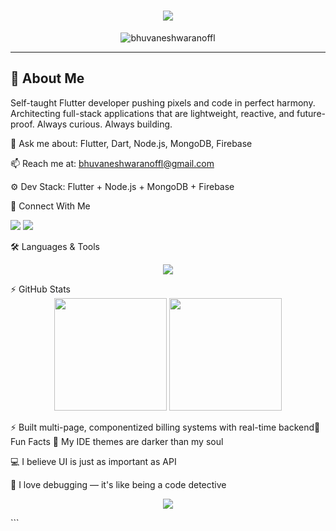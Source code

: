 <h1 align="center">
  <img src="https://readme-typing-svg.herokuapp.com?font=Orbitron&size=30&color=00F7FF&center=true&vCenter=true&lines=Hi+👋,+I'm+Bhuvaneshwaran;Flutter+Developer+🚀;Node.js+Enthusiast+⚙️;MongoDB+💾" />
</h1>

<p align="center">
  <img src="https://komarev.com/ghpvc/?username=bhuvaneshwaranoffl&label=Profile%20views&color=00f7ff&style=flat-square" alt="bhuvaneshwaranoffl" />
</p>

---

## 🧠 About Me

Self-taught Flutter developer pushing pixels and code in perfect harmony.
Architecting full-stack applications that are lightweight, reactive, and future-proof.
Always curious. Always building.

💬 Ask me about: Flutter, Dart, Node.js, MongoDB, Firebase

📫 Reach me at: bhuvaneshwaranoffl@gmail.com

⚙️ Dev Stack: Flutter + Node.js + MongoDB + Firebase

🔗 Connect With Me
<p align="left"> <a href="mailto:bhuvaneshwaranoffl@gmail.com"><img src="https://img.shields.io/badge/Gmail-EA4335?style=for-the-badge&logo=gmail&logoColor=white"/></a> <a href="https://www.linkedin.com/in/bhuvanesh-waran-flutter/"><img src="https://img.shields.io/badge/LinkedIn-0A66C2?style=for-the-badge&logo=linkedin&logoColor=white"/></a> </p>

🛠️ Languages & Tools
<p align="center"> <img src="https://skillicons.dev/icons?i=dart,flutter,nodejs,mongodb,firebase,figma,python,github,git" /> </p>
⚡ GitHub Stats
<div align="center"> <img src="https://github-readme-stats.vercel.app/api?username=bhuvaneshwaranoffl&show_icons=true&theme=tokyonight&border_radius=15&hide_border=true" height="180px"/> <img src="https://github-readme-stats.vercel.app/api/top-langs/?username=bhuvaneshwaranoffl&layout=compact&theme=tokyonight&border_radius=15&hide_border=true" height="180px"/> </div>

⚡ Built multi-page, componentized billing systems with real-time backend🧩 Fun Facts
🔮 My IDE themes are darker than my soul

💻 I believe UI is just as important as API

🤖 I love debugging — it's like being a code detective

<p align="center"> <img src="https://capsule-render.vercel.app/api?type=waving&color=00f7ff&height=100&section=footer"/> </p> ```



